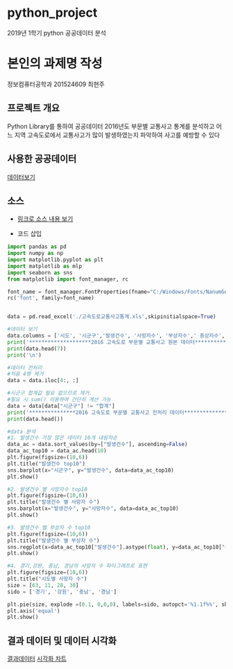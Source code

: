 # python_project
2019년 1학기 python 공공데이터 분석 


# 본인의 과제명 작성

정보컴퓨터공학과 201524609 최현주


## 프로젝트 개요
Python Library를 통하여 공공데이터 2016년도 부문별 교통사고 통계를 분석하고 어느 지역 고속도로에서 교통사고가 많이 발생하였는지 파악하여 사고를 예방할 수 있다

## 사용한 공공데이터 
[데이터보기](https://github.com/HyunjuChoi/python_project/blob/master/%EA%B3%A0%EC%86%8D%EB%8F%84%EB%A1%9C%EA%B5%90%ED%86%B5%EC%82%AC%EA%B3%A0%ED%86%B5%EA%B3%84.xls)

## 소스
* [링크로 소스 내용 보기](https://github.com/HyunjuChoi/python_project/blob/master/accident.py) 

* 코드 삽입
~~~python
import pandas as pd
import numpy as np
import matplotlib.pyplot as plt
import matplotlib as mlp
import seaborn as sns
from matplotlib import font_manager, rc

font_name = font_manager.FontProperties(fname="C:/Windows/Fonts/NanumGothic.ttf").get_name()
rc('font', family=font_name)


data = pd.read_excel('./고속도로교통사고통계.xls',skipinitialspace=True)

#데이터 보기
data.columns = ['시도', '시군구','발생건수', '사망자수', '부상자수',' 중상자수','경상자수', '부상신고자수']
print('********************2016 고속도로 부문별 교통사고 원본 데이터********************\n')
print(data.head(7))
print('\n')

#데이터 전처리
#처음 4행 제거
data = data.iloc[4:, :]

#시군구 합계값 필요 없으므로 제거. 
#필요 시 sum() 이용하여 간단히 계산 가능
data = data[data["시군구"] != "합계"]
print('***************2016 고속도로 부문별 교통사고 전처리 데이터***************\n')
print(data.head())

#data 분석
#1. 발생건수 가장 많은 데이터 10개 내림차순
data_ac = data.sort_values(by=["발생건수"], ascending=False)
data_ac_top10 = data_ac.head(10)
plt.figure(figsize=(10,6))
plt.title("발생건수 top10")
sns.barplot(x="시군구", y="발생건수", data=data_ac_top10)
plt.show()

#2. 발생건수 별 사망자수 top10
plt.figure(figsize=(10,6))
plt.title("발생건수 별 사망자 수")
sns.barplot(x="발생건수", y="사망자수", data=data_ac_top10)
plt.show()

#3. 발생건수 별 부상자 수 top10
plt.figure(figsize=(10,6))
plt.title("발생건수 별 부상자 수")
sns.regplot(x=data_ac_top10["발생건수"].astype(float), y=data_ac_top10["부상자수"].astype(float))
plt.show()

#4. 경기,강원, 충남, 경남의 사망자 수 파이그래프로 표현
plt.figure(figsize=(10,6))
plt.title("시도별 사망자 수")
size = [63, 11, 28, 30]
sido = ['경기', '강원', '충남', '경남']

plt.pie(size, explode =(0.1, 0,0,0), labels=sido, autopct='%1.1f%%', shadow=True, startangle=90)
plt.axis('equal')
plt.show()

~~~

## 결과 데이터 및 데이터 시각화
[결과데이터](https://github.com/HyunjuChoi/python_project/blob/master/%EB%8D%B0%EC%9D%B4%ED%84%B01.png)
[시각화 차트](https://github.com/HyunjuChoi/python_project/blob/master/%EA%B7%B8%EB%9E%98%ED%94%845.png)

